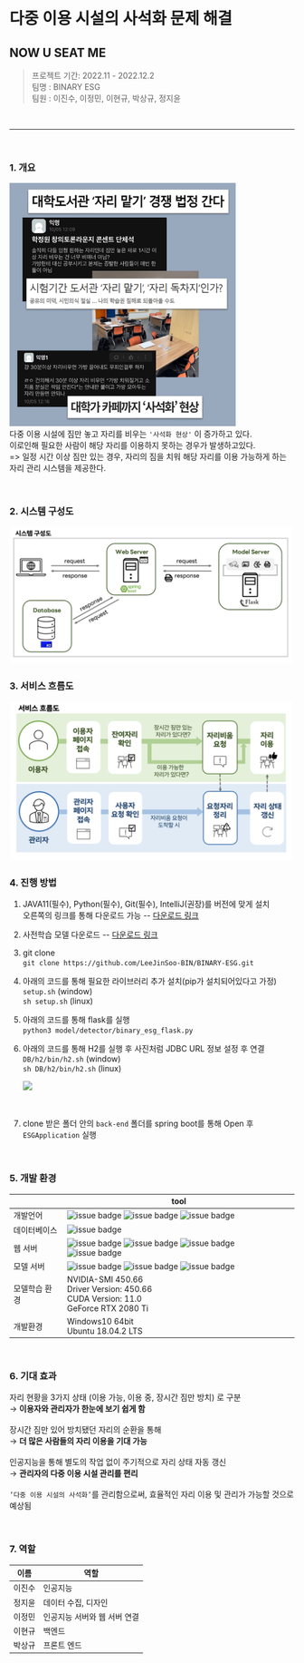 # 다중 이용 시설의 사석화 문제 해결

## NOW U SEAT ME

> 프로젝트 기간: 2022.11 - 2022.12.2<br>
> 팀명 : BINARY ESG <br>
> 팀원 : 이진수, 이정민, 이현규, 박상규, 정지윤
<br>

--------

<br>

### 1. 개요
<img src="meeting_notes/image/사석화.png" width="400"/> <br>
다중 이용 시설에 짐만 놓고 자리를 비우는 ```'사석화 현상'``` 이 증가하고 있다. <br>
이로인해 필요한 사람이 해당 자리를 이용하지 못하는 경우가 발생하고있다. <br>
=> 일정 시간 이상 짐만 있는 경우, 자리의 짐을 치워 해당 자리를 이용 가능하게 하는 자리 관리 시스템을 제공한다.

<br>

### 2. 시스템 구성도

<img src="https://github.com/LeeJinSoo-BIN/BINARY-ESG/blob/main/meeting_notes/image/%E1%84%89%E1%85%B5%E1%84%89%E1%85%B3%E1%84%90%E1%85%A6%E1%86%B7_%E1%84%80%E1%85%AE%E1%84%89%E1%85%A5%E1%86%BC%E1%84%83%E1%85%A9.png" width="500"/>

<br>

### 3. 서비스 흐름도

<img src="https://github.com/LeeJinSoo-BIN/BINARY-ESG/blob/main/meeting_notes/image/%E1%84%89%E1%85%A5%E1%84%87%E1%85%B5%E1%84%89%E1%85%B3_%E1%84%92%E1%85%B3%E1%84%85%E1%85%B3%E1%86%B7%E1%84%83%E1%85%A9.png" width="500"/>


<br>

### 4. 진행 방법
 
1. JAVA11(필수), Python(필수), Git(필수), IntelliJ(권장)를 버전에 맞게 설치<br>
오른쪽의 링크를 통해 다운로드 가능 --
[다운로드 링크](https://drive.google.com/drive/folders/1oitvIpHet7atcvQY0g3Xx4U4xmP1Xmzh?usp=share_link)

2. 사전학습 모델 다운로드 --
[다운로드 링크](https://drive.google.com/file/d/1Bz1a2DGd0IfnLQquAkWJBorITRpq3xbs/view?usp=share_link)

3. git clone <br>
```git clone https://github.com/LeeJinSoo-BIN/BINARY-ESG.git```

4. 아래의 코드를 통해 필요한 라이브러리 추가 설치(pip가 설치되어있다고 가정)<br>
```setup.sh``` (window)<br>
 ```sh setup.sh``` (linux)

5. 아래의 코드를 통해 flask를 실행 <br>
```python3 model/detector/binary_esg_flask.py```

6. 아래의 코드를 통해 H2를 실행 후 사진처럼 JDBC URL 정보 설정 후 연결 <br>
```DB/h2/bin/h2.sh``` (window)<br>
 ```sh DB/h2/bin/h2.sh``` (linux)

	<img src="DB/h2_info.png" width="300"/>
<br>

7. clone 받은 폴더 안의 ```back-end``` 폴더를 spring boot를 통해 Open 후 ```ESGApplication``` 실행

<br>


### 5. 개발 환경 

|| tool |
| ------ | ------ |
| 개발언어 | ![issue badge](https://img.shields.io/badge/Java-11-blue.svg) ![issue badge](https://img.shields.io/badge/javascript-blue.svg) ![issue badge](https://img.shields.io/badge/python-3-blue.svg) |
| 데이터베이스 | ![issue badge](https://img.shields.io/badge/H2-1.4.200-lightgrey.svg) |
| 웹 서버 | ![issue badge](https://img.shields.io/badge/Spring%20Framework-2.7.5-green.svg) ![issue badge](https://img.shields.io/badge/thymeleaf-gray.svg) ![issue badge](https://img.shields.io/badge/jQuery-gray.svg) ![issue badge](https://img.shields.io/badge/Bootstrap-gray.svg)  |
| 모델 서버 | ![issue badge](https://img.shields.io/badge/mmdetection-2.25.2-green.svg) ![issue badge](https://img.shields.io/badge/torch-1.13.0+cu117-green.svg) ![issue badge](https://img.shields.io/badge/Flask-gray.svg)|
| 모델학습 환경 | NVIDIA-SMI 450.66 <br> Driver Version: 450.66 <br> CUDA Version: 11.0 <br> GeForce RTX 2080 Ti |
| 개발환경 | Windows10 64bit <br> Ubuntu 18.04.2 LTS |



<br>

### 6. 기대 효과

자리 현황을 3가지 상태 (이용 가능, 이용 중, 장시간 짐만 방치) 로 구분 <br>
→ **이용자와 관리자가 한눈에 보기 쉽게 함** <br>
<br>
장시간 짐만 있어 방치됐던 자리의 순환을 통해 <br>
→ **더 많은 사람들의 자리 이용을 기대 가능** <br>
<br>
인공지능을 통해 별도의 작업 없이 주기적으로 자리 상태 자동 갱신 <br>
→ **관리자의 다중 이용 시설 관리를 편리** <br>
<br>
```‘다중 이용 시설의 사석화’```를 관리함으로써, 효율적인 자리 이용 및 관리가 가능할 것으로 예상됨


<br>


### 7. 역할
| 이름 | 역할 |
| --- | --- |
| 이진수 | 인공지능 |
| 정지윤 | 데이터 수집, 디자인 |
| 이정민 | 인공지능 서버와 웹 서버 연결 |
| 이현규 | 백엔드 |
| 박상규 | 프론트 엔드 |


